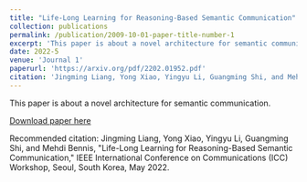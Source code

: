 ```yaml
---
title: "Life-Long Learning for Reasoning-Based Semantic Communication"
collection: publications
permalink: /publication/2009-10-01-paper-title-number-1
excerpt: 'This paper is about a novel architecture for semantic communication.'
date: 2022-5
venue: 'Journal 1'
paperurl: 'https://arxiv.org/pdf/2202.01952.pdf'
citation: 'Jingming Liang, Yong Xiao, Yingyu Li, Guangming Shi, and Mehdi Bennis, ICC Workshop, Seoul, South Korea, May 2022.'
---
```

This paper is about a novel architecture for semantic communication.

[Download paper here](https://arxiv.org/pdf/2202.01952.pdf)

Recommended citation: Jingming Liang, Yong Xiao, Yingyu Li, Guangming Shi, and Mehdi Bennis, "Life-Long Learning for Reasoning-Based Semantic Communication," IEEE International Conference on Communications (ICC) Workshop, Seoul, South Korea, May 2022.
